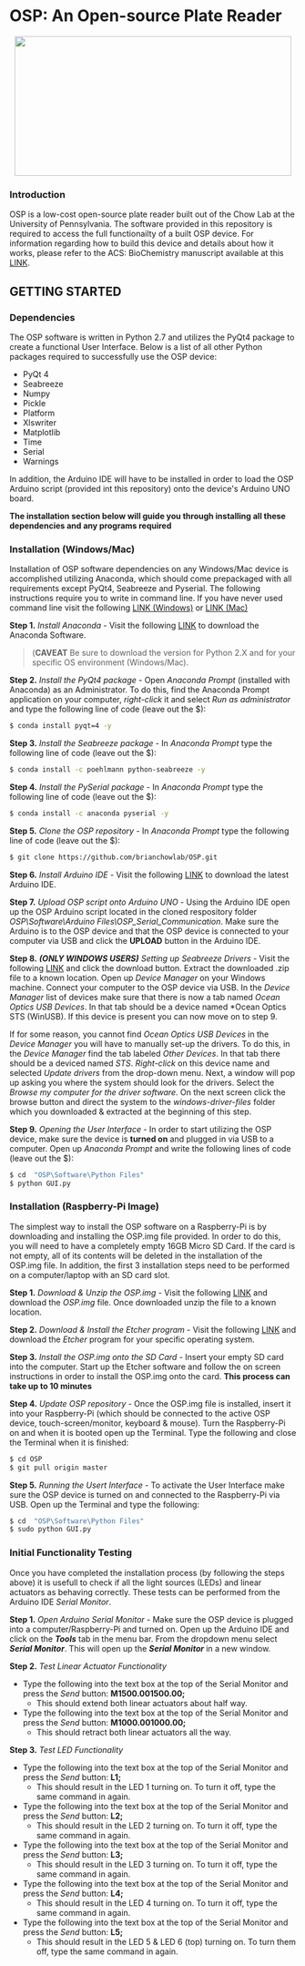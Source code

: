 # OSP: An Open-source Plate Reader 
<p align="center">
<img align="center" src="https://github.com/brianchowlab/OSP/blob/master/Software/Graphical%20Files/repoImage.png" width="486" height="245">
</p>

### Introduction
OSP is a low-cost open-source plate reader built out of the Chow Lab at the University of Pennsylvania. The software provided in this repository is required to access the full functionailty of a built OSP device. For information regarding how to build this device and details about how it works, please refer to the ACS: BioChemistry manuscript available at this [LINK](https://www.biorxiv.org/content/early/2018/09/12/413781).

## GETTING STARTED 
### Dependencies
The OSP software is written in Python 2.7 and utilizes the PyQt4 package to create a functional User Interface.   Below is a list of all other Python packages required to successfully use the OSP device: 

* PyQt 4
* Seabreeze
* Numpy
*	Pickle
* Platform
* Xlswriter
*	Matplotlib
*	Time 
*	Serial
*	Warnings

In addition, the Arduino IDE will have to be installed in order to load the OSP Arduino script (provided int this repository) onto the device's Arduino UNO board. 

**The installation section below will guide you through installing all these dependencies and any programs required**


### Installation (Windows/Mac)
Installation of OSP software dependencies on any Windows/Mac device is accomplished utilizing Anaconda, which should come prepackaged with all requirements except PyQt4, Seabreeze and Pyserial. The following instructions require you to write in command line. If you have never used command line visit the following [LINK (Windows)](https://www.makeuseof.com/tag/a-beginners-guide-to-the-windows-command-line/) or [LINK (Mac)](https://blog.teamtreehouse.com/introduction-to-the-mac-os-x-command-line)

**Step 1.** *Install Anaconda* - Visit the following [LINK](https://www.anaconda.com/download/) to download the Anaconda Software.    
> (**CAVEAT** Be sure to download the version for Python 2.X and for your specific OS environment (Windows/Mac).

**Step 2.** *Install the PyQt4 package* - Open *Anaconda Prompt* (installed with Anaconda) as an Administrator. To do this, find the Anaconda Prompt application on your computer, *right-click* it and select *Run as administrator* and type the following line of code (leave out the $):
```sh
$ conda install pyqt=4 -y
```

**Step 3.** *Install the Seabreeze package* - In *Anaconda Prompt* type the following line of code (leave out the $):
```sh
$ conda install -c poehlmann python-seabreeze -y
```

**Step 4.** *Install the PySerial package* - In *Anaconda Prompt* type the following line of code (leave out the $):
```sh
$ conda install -c anaconda pyserial -y
```

**Step 5.** *Clone the OSP repository* - In *Anaconda Prompt* type the following line of code (leave out the $):
```sh
$ git clone https://github.com/brianchowlab/OSP.git
```

**Step 6.** *Install Arduino IDE* -  Visit the following [LINK](https://www.arduino.cc/en/Main/Software) to download the latest Arduino IDE. 

**Step 7.** *Upload OSP script onto Arduino UNO* - Using the Arduino IDE open up the OSP Arduino script located in the cloned respository folder *OSP\Software\Arduino Files\OSP_Serial_Communication*.  Make sure the Arduino is to the OSP device and that the OSP device is connected to your computer via USB and click the **UPLOAD** button in the Arduino IDE. 

**Step 8.** ***(ONLY WINDOWS USERS)*** *Setting up Seabreeze Drivers* - Visit the following [LINK](https://github.com/ap--/python-seabreeze/blob/master/misc/windows-driver-files.zip) and click the download button.  Extract the downloaded .zip file to a known location. Open up *Device Manager* on your Windows machine. Connect your computer to the OSP device via USB. In the  *Device Manager* list of devices make sure that there is now a tab named *Ocean Optics USB Devices*. In that tab should be a device named *Ocean Optics STS (WinUSB). If this device is present you can now move on to step 9.

If for some reason, you cannot find *Ocean Optics USB Devices* in the *Device Manager* you will have to manually set-up the drivers. To do this, in the *Device Manager* find the tab labeled *Other Devices*.  In that tab there should be a deviced named *STS*. *Right-click* on this device name and selected *Update drivers* from the drop-down menu. Next, a window will pop up asking you where the system should look for the drivers. Select the *Browse my computer for the driver software*.  On the next screen click the browse button and direct the system to the *windows-driver-files* folder which you downloaded & extracted at the beginning of this step.

**Step 9.** *Opening the User Interface* - In order to start utilizing the OSP device, make sure the device is **turned on** and plugged in via USB to a computer.  Open up *Anaconda Prompt* and write the following lines of code (leave out the $):
```sh
$ cd  "OSP\Software\Python Files"
$ python GUI.py
```

### Installation (Raspberry-Pi Image)
The simplest way to install the OSP software on a Raspberry-Pi is by downloading and installing the OSP.img file provided. In order to do this, you will need to have a completely empty 16GB Micro SD Card. If the card is not empty, all of its contents will be deleted in the installation of the OSP.img file. In addition, the first 3 installation steps need to be performed on a computer/laptop with an SD card slot. 

**Step 1.** *Download & Unzip the OSP.img* - Visit the following [LINK](https://www.dropbox.com/s/7g2e63knupe5y7j/osp_rasp.img?dl=0) and download the *OSP.img* file. Once downloaded unzip the file to a known location. 

**Step 2.** *Download & Install the Etcher program* - Visit the following [LINK](https://www.balena.io/etcher/) and download the *Etcher* program for your specific operating system. 

**Step 3.** *Install the OSP.img onto the SD Card* - Insert your empty SD card into the computer. Start up the Etcher software and follow the on screen instructions in order to install the OSP.img onto the card. **This process can take up to 10 minutes**

**Step 4.** *Update OSP repository* - Once the OSP.img file is installed, insert it into your Raspberry-Pi (which should be connected to the active OSP device, touch-screen/monitor, keyboard & mouse). Turn the Raspberry-Pi on and when it is booted open up the Terminal. Type the following and close the Terminal when it is finished:
```sh
$ cd OSP
$ git pull origin master
```
**Step 5.** *Running the Usert Interface* - To activate the User Interface make sure the OSP device is turned on and connected to the Raspberry-Pi via USB. Open up the Terminal and type the following:
```sh
$ cd  "OSP\Software\Python Files"
$ sudo python GUI.py
```

### Initial Functionality Testing
Once you have completed the installation process (by following the steps above) it is usefull to check if all the light sources (LEDs) and linear actuators as behaving correctly. These tests can be performed from the Arduino IDE *Serial Monitor*. 

**Step 1.** *Open Arduino Serial Monitor* - Make sure the OSP device is plugged into a computer/Raspberry-Pi and turned on. Open up the Arduino IDE and click on the ***Tools*** tab in the menu bar. From the dropdown menu select ***Serial Monitor***. This will open up the ***Serial Monitor*** in a new window. 

**Step 2.** *Test Linear Actuator Functionality* 
* Type the following into the text box at the top of the Serial Monitor and press the *Send* button: **M1500.001500.00;** 
  * This should extend both linear actuators about half way. 
* Type the following into the text box at the top of the Serial Monitor and press the *Send* button: **M1000.001000.00;** 
  * This should retract both linear actuators all the way. 
  
**Step 3.** *Test LED Functionality* 
* Type the following into the text box at the top of the Serial Monitor and press the *Send* button: **L1;** 
  * This should result in the LED 1 turning on. To turn it off, type the same command in again.   
* Type the following into the text box at the top of the Serial Monitor and press the *Send* button: **L2;** 
  * This should result in the LED 2 turning on. To turn it off, type the same command in again.   
* Type the following into the text box at the top of the Serial Monitor and press the *Send* button: **L3;** 
  * This should result in the LED 3 turning on. To turn it off, type the same command in again.
* Type the following into the text box at the top of the Serial Monitor and press the *Send* button: **L4;** 
  * This should result in the LED 4 turning on. To turn it off, type the same command in again.
* Type the following into the text box at the top of the Serial Monitor and press the *Send* button: **L5;** 
  * This should result in the LED 5 & LED 6 (top) turning on. To turn them off, type the same command in again.




